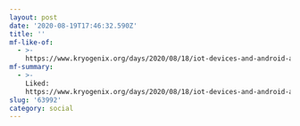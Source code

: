 ```yaml
---
layout: post
date: '2020-08-19T17:46:32.590Z'
title: ''
mf-like-of:
  - >-
    https://www.kryogenix.org/days/2020/08/18/iot-devices-and-android-and-disappointment/
mf-summary:
  - >-
    Liked:
    https://www.kryogenix.org/days/2020/08/18/iot-devices-and-android-and-disappointment/
slug: '63992'
category: social
---
```

